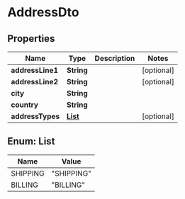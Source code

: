 
# AddressDto

## Properties

Name | Type | Description | Notes
------------ | ------------- | ------------- | -------------
**addressLine1** | **String** |  |  [optional]
**addressLine2** | **String** |  |  [optional]
**city** | **String** |  | 
**country** | **String** |  | 
**addressTypes** | [**List<AddressTypesEnum>**](#List<AddressTypesEnum>) |  |  [optional]



## Enum: List<AddressTypesEnum>

Name | Value
---- | -----
SHIPPING | &quot;SHIPPING&quot;
BILLING | &quot;BILLING&quot;



